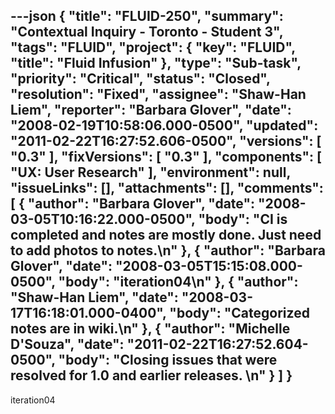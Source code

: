 ---json
{
  "title": "FLUID-250",
  "summary": "Contextual Inquiry - Toronto - Student 3",
  "tags": "FLUID",
  "project": {
    "key": "FLUID",
    "title": "Fluid Infusion"
  },
  "type": "Sub-task",
  "priority": "Critical",
  "status": "Closed",
  "resolution": "Fixed",
  "assignee": "Shaw-Han Liem",
  "reporter": "Barbara Glover",
  "date": "2008-02-19T10:58:06.000-0500",
  "updated": "2011-02-22T16:27:52.606-0500",
  "versions": [
    "0.3"
  ],
  "fixVersions": [
    "0.3"
  ],
  "components": [
    "UX: User Research"
  ],
  "environment": null,
  "issueLinks": [],
  "attachments": [],
  "comments": [
    {
      "author": "Barbara Glover",
      "date": "2008-03-05T10:16:22.000-0500",
      "body": "CI is completed and notes are mostly done.  Just need to add photos to notes.\n"
    },
    {
      "author": "Barbara Glover",
      "date": "2008-03-05T15:15:08.000-0500",
      "body": "iteration04\n"
    },
    {
      "author": "Shaw-Han Liem",
      "date": "2008-03-17T16:18:01.000-0400",
      "body": "Categorized notes are in wiki.\n"
    },
    {
      "author": "Michelle D'Souza",
      "date": "2011-02-22T16:27:52.604-0500",
      "body": "Closing issues that were resolved for 1.0 and earlier releases.&#x20;\n"
    }
  ]
}
---
iteration04

        